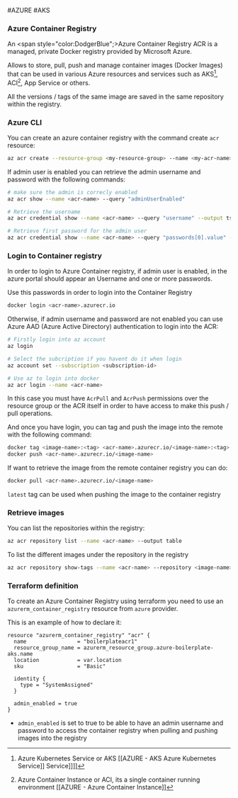 #AZURE #AKS 


### Azure Container Registry

An <span style="color:DodgerBlue";>Azure Container Registry ACR</span> is a managed, private Docker registry provided by Microsoft Azure. 

Allows to store, pull, push and manage container images (Docker Images) that can be used in various Azure resources and services such as AKS[^1], ACI[^2], App Service or others. 

All the versions / tags of the same image are saved in the same repository within the registry. 
### Azure CLI

You can create an azure container registry with the command create `acr` resource: 

```bash
az acr create --resource-group <my-resource-group> --name <my-acr-name> --sku Basic
```

If admin user is enabled you can retrieve the admin username and password with the following commands: 

```bash
# make sure the admin is correcly enabled
az acr show --name <acr-name> --query "adminUserEnabled"

# Retrieve the username
az acr credential show --name <acr-name> --query "username" --output tsv

# Retrieve first password for the admin user
az acr credential show --name <acr-name> --query "passwords[0].value" --output tsv
```

### Login to Container registry

In order to login to Azure Container registry, if admin user is enabled, in the azure portal should appear an Username and one or more passwords. 

Use this passwords in order to login into the Container Registry

```bash
docker login <acr-name>.azurecr.io 
```

Otherwise, if admin username and password are not enabled you can use Azure AAD (Azure Active Directory) authentication to login into the ACR:  

```bash
# Firstly login into az account
az login

# Select the subcription if you havent do it when login
az account set --subscription <subscription-id>

# Use az to login into docker
az acr login --name <acr-name>
```

In this case you must have `AcrPull` and `AcrPush` permissions over the resource group or the ACR itself in order to have access to make this push / pull operations. 

And once you have login, you can tag and push the image into the remote with the following command: 

```bash
docker tag <image-name>:<tag> <acr-name>.azurecr.io/<image-name>:<tag>
docker push <acr-name>.azurecr.io/<image-name>
```

If want to retrieve the image from the remote container registry you can do: 

```bash
docker pull <acr-name>.azurecr.io/<image-name>
```

`latest` tag can be used when pushing the image to the container registry


### Retrieve images

You can list the repositories within the registry: 
```bash
az acr repository list --name <acr-name> --output table
```

To list the different images under the repository in the registry
```bash
az acr repository show-tags --name <acr-name> --repository <image-name> --output table
```

### Terraform definition

To create an Azure Container Registry using terraform you need to use an `azurerm_container_registry` resource from `azure` provider. 

This is an example of how to declare it: 

```hcl
resource "azurerm_container_registry" "acr" {
  name                = "boilerplateacr1"
  resource_group_name = azurerm_resource_group.azure-boilerplate-aks.name
  location            = var.location
  sku                 = "Basic"

  identity {
    type = "SystemAssigned"
  }
  
  admin_enabled = true
}   
```

* `admin_enabled` is set to true to be able to have an admin username and password to access the container registry when pulling and pushing images into the registry


[^1]: Azure Kubernetes Service or AKS [[AZURE - AKS Azure Kubernetes Service]] Service]]]]
[^2]: Azure Container Instance or ACI, its a single container running environment [[AZURE - Azure Container Instance]]